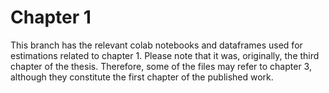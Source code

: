# Chapter 1

This branch has the relevant colab notebooks and dataframes used for estimations related to chapter 1. Please note that it was, originally, the third chapter of the thesis. Therefore, some of the files may refer to chapter 3, although they constitute the first chapter of the published work.
